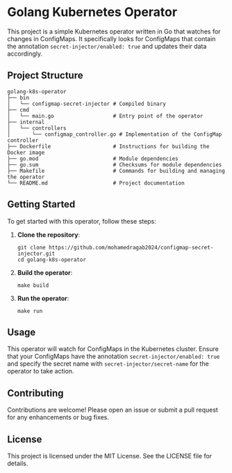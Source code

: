 # Golang Kubernetes Operator

This project is a simple Kubernetes operator written in Go that watches for changes in ConfigMaps. It specifically looks for ConfigMaps that contain the annotation `secret-injector/enabled: true` and updates their data accordingly.

## Project Structure

```
golang-k8s-operator
├── bin
│   └── configmap-secret-injector # Compiled binary
├── cmd
│   └── main.go                   # Entry point of the operator
├── internal
│   └── controllers
│       └── configmap_controller.go # Implementation of the ConfigMap controller
├── Dockerfile                    # Instructions for building the Docker image
├── go.mod                        # Module dependencies
├── go.sum                        # Checksums for module dependencies
├── Makefile                      # Commands for building and managing the operator
└── README.md                     # Project documentation
```

## Getting Started

To get started with this operator, follow these steps:

1. **Clone the repository**:
   ```
   git clone https://github.com/mohamedragab2024/configmap-secret-injector.git
   cd golang-k8s-operator
   ```

2. **Build the operator**:
   ```
   make build
   ```

3. **Run the operator**:
   ```
   make run
   ```

## Usage

This operator will watch for ConfigMaps in the Kubernetes cluster. Ensure that your ConfigMaps have the annotation `secret-injector/enabled: true` and specify the secret name with `secret-injector/secret-name` for the operator to take action.

## Contributing

Contributions are welcome! Please open an issue or submit a pull request for any enhancements or bug fixes.

## License

This project is licensed under the MIT License. See the LICENSE file for details.
